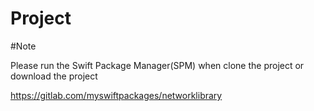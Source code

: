 # Project

#Note

Please run the Swift Package Manager(SPM) when clone the project or download the project

https://gitlab.com/myswiftpackages/networklibrary
